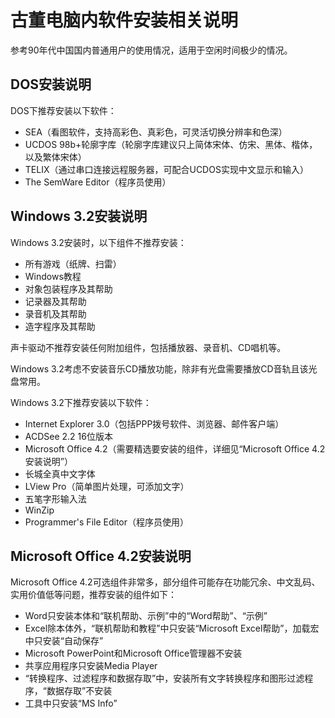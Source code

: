 古董电脑内软件安装相关说明
==========================

参考90年代中国国内普通用户的使用情况，适用于空闲时间极少的情况。

DOS安装说明
-----------

DOS下推荐安装以下软件：

* SEA（看图软件，支持高彩色、真彩色，可灵活切换分辨率和色深）
* UCDOS 98b+轮廓字库（轮廓字库建议只上简体宋体、仿宋、黑体、楷体，以及繁体宋体）
* TELIX（通过串口连接远程服务器，可配合UCDOS实现中文显示和输入）
* The SemWare Editor（程序员使用）

Windows 3.2安装说明
-------------------

Windows 3.2安装时，以下组件不推荐安装：

* 所有游戏（纸牌、扫雷）
* Windows教程
* 对象包装程序及其帮助
* 记录器及其帮助
* 录音机及其帮助
* 造字程序及其帮助

声卡驱动不推荐安装任何附加组件，包括播放器、录音机、CD唱机等。

Windows 3.2考虑不安装音乐CD播放功能，除非有光盘需要播放CD音轨且该光盘常用。

Windows 3.2下推荐安装以下软件：

* Internet Explorer 3.0（包括PPP拨号软件、浏览器、邮件客户端）
* ACDSee 2.2 16位版本
* Microsoft Office 4.2（需要精选要安装的组件，详细见“Microsoft Office 4.2安装说明”）
* 长城全真中文字体
* LView Pro（简单图片处理，可添加文字）
* 五笔字形输入法
* WinZip
* Programmer's File Editor（程序员使用）

Microsoft Office 4.2安装说明
----------------------------

Microsoft Office 4.2可选组件非常多，部分组件可能存在功能冗余、中文乱码、实用价值低等问题，推荐安装的组件如下：

* Word只安装本体和“联机帮助、示例”中的“Word帮助”、“示例”
* Excel除本体外，“联机帮助和教程”中只安装“Microsoft Excel帮助”，加载宏中只安装“自动保存”
* Microsoft PowerPoint和Microsoft Office管理器不安装
* 共享应用程序只安装Media Player
* “转换程序、过滤程序和数据存取”中，安装所有文字转换程序和图形过滤程序，“数据存取”不安装
* 工具中只安装“MS Info”

